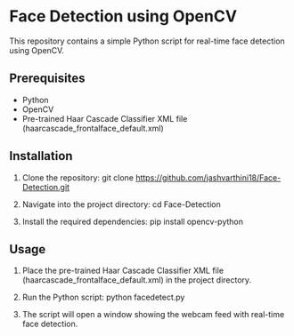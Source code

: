 # Face Detection using OpenCV

This repository contains a simple Python script for real-time face detection using OpenCV.

## Prerequisites

- Python
- OpenCV
- Pre-trained Haar Cascade Classifier XML file (haarcascade_frontalface_default.xml)

## Installation

1. Clone the repository:
git clone https://github.com/jashvarthini18/Face-Detection.git

2. Navigate into the project directory:
cd Face-Detection

3. Install the required dependencies:
pip install opencv-python

## Usage

1. Place the pre-trained Haar Cascade Classifier XML file (haarcascade_frontalface_default.xml) in the project directory.

2. Run the Python script:
   python facedetect.py

3. The script will open a window showing the webcam feed with real-time face detection.
